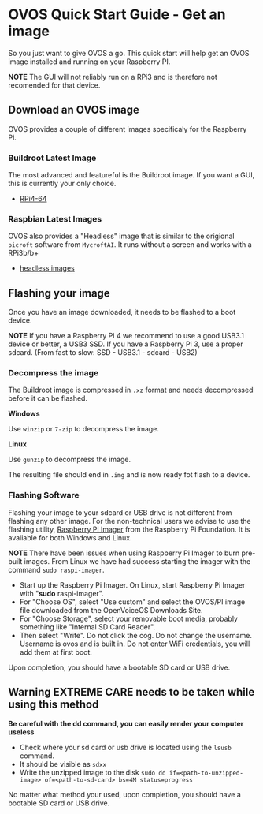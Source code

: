 # OVOS Quick Start Guide - Get an image

So you just want to give OVOS a go.  This quick start will help get an OVOS image installed and running on your Raspberry PI.

**NOTE** The GUI will not reliably run on a RPi3 and is therefore not recomended for that device.

## Download an OVOS image
OVOS provides a couple of different images specificaly for the Raspberry Pi.

### Buildroot Latest Image

The most advanced and featureful is the Buildroot image.  If you want a GUI, this is currently your only choice.

- [RPi4-64](https://drive.google.com/file/d/1PUtNXfZ5jMUlVAgyN-KXPdVdX6r51eBw/view?usp=share_link)

### Raspbian Latest Images

OVOS also provides a "Headless" image that is similar to the origional `picroft` software from `MycroftAI`.  It runs without a screen and works with a RPi3b/b+

- [headless images](https://ovosimages.ziggyai.online/raspbian/development)

## Flashing your image

Once you have an image downloaded, it needs to be flashed to a boot device.

**NOTE** If you have a Raspberry Pi 4 we recommend to use a good USB3.1 device or better, a USB3 SSD. If you have a Raspberry Pi 3, use a proper sdcard. (From fast to slow: SSD - USB3.1 - sdcard - USB2)

### Decompress the image

The Buildroot image is compressed in `.xz` format and needs decompressed before it can be flashed.

**Windows**

Use `winzip` or `7-zip` to decompress the image.

**Linux**

Use `gunzip` to decompress the image.

The resulting file should end in `.img` and is now ready fot flash to a device.

### Flashing Software

Flashing your image to your sdcard or USB drive is not different from flashing any other image. For the non-technical users we advise to use the flashing utility, [Raspberry Pi Imager](https://www.raspberrypi.com/software/) from the Raspberry Pi Foundation.  It is avaliable for both Windows and Linux.

**NOTE** There have been issues when using Raspberry Pi Imager to burn pre-built images. From Linux we have had success starting the imager with the command `sudo raspi-imager`.

- Start up the Raspberry Pi Imager.  On Linux, start Raspberry Pi Imager with "**sudo** raspi-imager".
- For "Choose OS", select "Use custom" and select the OVOS/PI image file downloaded from the OpenVoiceOS Downloads Site.
- For "Choose Storage", select your removable boot media, probably something like "Internal SD Card Reader".
- Then select "Write". Do not click the cog. Do not change the username. Username is ovos and is built in. Do not enter WiFi credentials, you will add them at first boot.

Upon completion, you should have a bootable SD card or USB drive.

## Warning EXTREME CARE needs to be taken while using this method

**Be careful with the dd command, you can easily render your computer useless**

- Check where your sd card or usb drive is located using the `lsusb` command.
- It should be visible as `sdxx`
- Write the unzipped image to the disk `sudo dd if=<path-to-unzipped-image> of=<path-to-sd-card> bs=4M status=progress`

No matter what method your used, upon completion, you should have a bootable SD card or USB drive.
